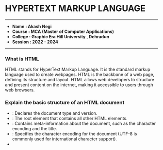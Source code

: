 # HYPERTEXT MARKUP LANGUAGE

---

- **Name : Akash Negi**
- **Course : MCA (Master of Computer Applications)**
- **College : Graphic Era Hill University , Dehradun**
- **Session : 2022 - 2024**

---

### What is HTML
HTML stands for HyperText Markup Language. It is the standard markup language used to create webpages. HTML is the backbone of a web page, defining its structure and layout. HTML allows web developers to structure and present content on the internet, making it accessible to users through web browsers.

### Explain the basic structure of an HTML document
- <!DOCTYPE html> : Declares the document type and version.
- <html> : The root element that contains all other HTML elements.
- <head> : Contains meta-information about the document, such as the character encoding and the title.
- <meta charset='UTF-8'> : Specifies the character encoding for the document (UTF-8 is commonly used for international character support).
- <title> : Sets the title of the web page, displayed in the browser's title bar or tab.
- <body> : Contains the visible content of the web page.

### What are the Features of HTML5
- Video and Audio Features 
- Header and Footer
- Input tag kinds have been expanded.
- Figure and figcaption
- Placeholders 
- Preload Videos 
- Controlling the display
- Regular Expressions 
- Adaptability
- Elements that appear inline
- Support for Dynamic Pages
- Email as a property
- Cryptographic Nonces
- Reverse Links 
- Images with a width of zero
- Canvas in HTML5 

### What is the difference between HTML and HTML5
| Features | HTML | HTML5 |
| -------- | ---- | ----- |
| Definition | A hypertext markup language (HTML) is the primary language for developing web pages. | HTML5 is a new version of HTML with new functionalities with markup language with Internet technologies. |
| Multimedia support | Language in HTML does not have support for video and audio. | HTML5 supports both video and audio. |
| Storage | The HTML browser uses cache memory as temporary storage. | HTML5 has the storage options like:application cache, SQL database, and web storage. |
| Browser compatibility | HTML is compatible with almost all browsers because it has been present for a long time, and the browser made modifications to support all the features. | In HTML5, we have many new tags, elements, and some tags that have been removed/modified, so only some browsers are fully compatible with HTML5. |
| Graphics support | In HTML, vector graphics are possible with tools LikeSilver light, Adobe Flash, VML, etc. | In HTML5, vector graphics are supported by default. |
| Threading	 | In HTML, the browser interface and JavaScript running in the same thread. | The HTML5 has the JavaScript Web Worker API, which allows the browser interface to run in multiple threads. |
| Storage | Uses cookies to store data. | Uses local storage instead of cookies |
| Vector and Graphics | Vector graphics are possible with the help of technologies like VML, Silverlight, Flash,etc. | Vector graphics is an integral part of HTML5, SVG and canvas. |
| Shapes | It is not possible to create shapes like circles, rectangles, triangles. | We can draw shapes like circles, rectangles, triangles. |

### What is the difference between SVG and Canvas
- SVG is a language for describing 2D graphics in XML, while Canvas draws 2D graphics, on the fly (with JavaScript).
- SVG is XML based, which means that every element is available within the SVG DOM. You can attach JavaScript event handlers to SVG graphics.
- In SVG, each drawn shape is remembered as an object. If attributes of an SVG object are changed, the browser can automatically re-render the shape.
- Canvas is rendered pixel by pixel. In canvas, once the graphic is drawn, it is forgotten by the browser. If its position should be changed, the entire scene needs to be redrawn, including any objects that might have been covered by the graphic.

| SVG | Canvas |
| --- | ------ |
| Resolution independent | Resolution dependent |
| Support for event handlers | No support for event handlers |
| Good text rendering capabilities | Poor text rendering capabilities |
| Slow rendering if complex | You can save the resulting image as .png or .jpg |
| Not suited for game applications | Well suited for graphic-intensive games |

### What is the purpose of DOCTYPE in HTML
It specifies the document type and version of the HTML being used in a web page. 

### What is the use of the <meta> tag
The <meta> tag is used to provide metadata about an HTML document. Common uses of the <meta> tag include setting the character encoding, specifying keywords for search engines, and controlling the viewport settings for responsive design.

### How do you create a comment in HTML
Comments are useful for documenting your HTML code, explaining complex sections, or temporarily disabling certain parts of the code for debugging purposes.

```html
<!-- This is a comment -->
```

### What is an HTML entity
An HTML entity is a sequence of characters that represents a reserved character, special symbol, or character that is not easily typable or displayable in HTML.
Example - &gt; represents the greater-than sign > , &amp; represents the ampersand &.

###  What are HTML Tags
Tags are the fundamental building blocks of HTML. They are used to define and structure the content within an HTML document. Tags are enclosed within angle brackets (< and >), and most come in pairs with an opening tag and a closing tag. Tags tell the web browser how to display the content enclosed between them.

### What are HTML Attributes
Attributes provide additional information about an HTML element. Attributes can be used to modify the behavior or appearance of an element. Attributes are always specified in the opening tag and consist of a name and a value, separated by an equals sign (=). 

### What are HTML block-level elements
Block-level elements in HTML are those that typically create a new block or section on a web page.
Example - <div> , <p> , <h1> , <ul> , <ol> , <li> , <table> , <form>.

### What are HTML inline elements
Inline elements in HTML are used to format and style specific parts of text within a block-level element, without creating a new block-level container.
Example - <a> , <span> , <strong> , <br> , <img>.

### Describe the difference between <div> and <span> elements
| <div> | <span> |
| ----- | ------ |
| The <div> tag is a block level element. | The <span> tag is an inline element. |
| It is best to attach it to a section of a web page. | It is best to attach a CSS to a small section of a line in a web page. |
| It accepts align attribute. | It does not accept align attribute. |
| This tag should be used to wrap a section, for highlighting that section. | This tag should be used to wrap any specific word that you want to highlight in your webpage. |

### Explain the <a> tag and its attributes
The <a> tag is used to create hyperlinks, allowing users to navigate to other web pages or resources.
- href : Specifies the URL of the linked resource.
- target : Specifies where to open the linked resource (e.g., _blank for a new tab/window).
- title : Provides additional information about the link (usually displayed as a tooltip).

### What are semantic HTML elements
Semantic HTML elements are elements that convey meaning about the structure and content of a web page. They provide context to the content they enclose, making it easier for search engines and assistive technologies to understand the page.
- <header> : Represents a header section.
- <nav> : Represents navigation links.
- <main> : Represents the main content of the page.
- <article> : Represents a self-contained article or content block.
- <section> : Represents a thematic grouping of content.
- <aside> : Represents content that is tangentially related to the main content.
- <footer> : Represents a footer section.

### Explain the <img> element and its attributes
The <img> (image) element is used to embed images in an HTML document.
- src : Specifies the source URL of the image.
- alt : Provides alternative text for the image, which is essential for accessibility and SEO.
- width and height : Sets the dimensions of the image (in pixels).
- title : Provides a tooltip when the user hovers over the image.

```html
<img src='image.jpg' alt='Description of the image' width='300' height='200' title='Image Title'>
```

### Explain the purpose of the <iframe> tag
The <iframe> (Inline Frame) tag is used to embed another web page or external content within the current HTML document. It allows you to include content from other sources, such as videos, maps, or external websites, into your web page. The src attribute specifies the source URL of the content to be embedded. <iframe> is commonly used for embedding multimedia content and integrating external web services seamlessly into a webpage.

### Describe the <table> element and its essential attributes
The <table> element in HTML is used to create structured data tables. 
- border : Specifies the width of the table border (not recommended; use CSS for styling instead).
- width : Sets the width of the table.
- cellpadding : Specifies the space between the cell content and the cell border.
- cellspacing : Specifies the space between cells.
- summary : Provides a summary of the table for accessibility.

```html
<table border="1" width="80%" cellpadding="10" cellspacing="0" summary="Monthly expenses">
    <!-- Table content goes here -->
</table>
```

###  What is the purpose of the <form> element in HTML
The <form> element is used to create interactive forms on web pages. Forms are essential for gathering user input, such as text, checkboxes, radio buttons, and more. When a user submits a form, the data is sent to a server for processing. The action attribute in the <form> tag specifies the URL where the form data should be sent, and the method attribute defines the HTTP method to be used (usually 'GET' or 'POST').

```html
<form action="submit.php" method="post">
    <!-- Form fields go here -->
    <input type="text" name="username" placeholder="Username">
    <input type="password" name="password" placeholder="Password">
    <button type="submit">Submit</button>
</form>
```

---
